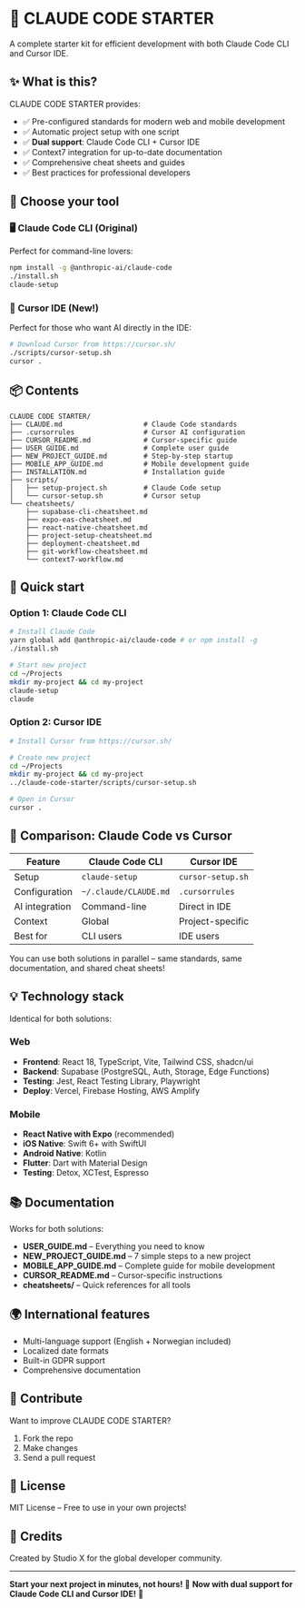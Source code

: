 # 🚀 CLAUDE CODE STARTER

A complete starter kit for efficient development with both Claude Code CLI and Cursor IDE.

## ✨ What is this?

CLAUDE CODE STARTER provides:
- ✅ Pre-configured standards for modern web and mobile development
- ✅ Automatic project setup with one script
- ✅ **Dual support**: Claude Code CLI + Cursor IDE
- ✅ Context7 integration for up-to-date documentation
- ✅ Comprehensive cheat sheets and guides
- ✅ Best practices for professional developers

## 🎯 Choose your tool

### 🖥️ Claude Code CLI (Original)
Perfect for command-line lovers:
```bash
npm install -g @anthropic-ai/claude-code
./install.sh
claude-setup
```

### 🎯 Cursor IDE (New!)
Perfect for those who want AI directly in the IDE:
```bash
# Download Cursor from https://cursor.sh/
./scripts/cursor-setup.sh
cursor .
```

## 📦 Contents

```
CLAUDE CODE STARTER/
├── CLAUDE.md                    # Claude Code standards
├── .cursorrules                 # Cursor AI configuration
├── CURSOR_README.md             # Cursor-specific guide
├── USER_GUIDE.md                # Complete user guide
├── NEW_PROJECT_GUIDE.md         # Step-by-step startup
├── MOBILE_APP_GUIDE.md          # Mobile development guide
├── INSTALLATION.md              # Installation guide
├── scripts/
│   ├── setup-project.sh         # Claude Code setup
│   └── cursor-setup.sh          # Cursor setup
└── cheatsheets/
    ├── supabase-cli-cheatsheet.md
    ├── expo-eas-cheatsheet.md
    ├── react-native-cheatsheet.md
    ├── project-setup-cheatsheet.md
    ├── deployment-cheatsheet.md
    ├── git-workflow-cheatsheet.md
    └── context7-workflow.md
```

## 🚀 Quick start

### Option 1: Claude Code CLI
```bash
# Install Claude Code
yarn global add @anthropic-ai/claude-code # or npm install -g
./install.sh

# Start new project
cd ~/Projects
mkdir my-project && cd my-project
claude-setup
claude
```

### Option 2: Cursor IDE
```bash
# Install Cursor from https://cursor.sh/

# Create new project
cd ~/Projects
mkdir my-project && cd my-project
../claude-code-starter/scripts/cursor-setup.sh

# Open in Cursor
cursor .
```

## 🔄 Comparison: Claude Code vs Cursor

| Feature         | Claude Code CLI         | Cursor IDE           |
|-----------------|------------------------|----------------------|
| Setup           | `claude-setup`         | `cursor-setup.sh`    |
| Configuration   | `~/.claude/CLAUDE.md`  | `.cursorrules`       |
| AI integration  | Command-line           | Direct in IDE        |
| Context         | Global                 | Project-specific     |
| Best for        | CLI users              | IDE users            |

You can use both solutions in parallel – same standards, same documentation, and shared cheat sheets!

## 💡 Technology stack

Identical for both solutions:

### Web
- **Frontend**: React 18, TypeScript, Vite, Tailwind CSS, shadcn/ui
- **Backend**: Supabase (PostgreSQL, Auth, Storage, Edge Functions)
- **Testing**: Jest, React Testing Library, Playwright
- **Deploy**: Vercel, Firebase Hosting, AWS Amplify

### Mobile
- **React Native with Expo** (recommended)
- **iOS Native**: Swift 6+ with SwiftUI
- **Android Native**: Kotlin
- **Flutter**: Dart with Material Design
- **Testing**: Detox, XCTest, Espresso

## 📚 Documentation

Works for both solutions:
- **USER_GUIDE.md** – Everything you need to know
- **NEW_PROJECT_GUIDE.md** – 7 simple steps to a new project
- **MOBILE_APP_GUIDE.md** – Complete guide for mobile development
- **CURSOR_README.md** – Cursor-specific instructions
- **cheatsheets/** – Quick references for all tools

## 🌍 International features

- Multi-language support (English + Norwegian included)
- Localized date formats
- Built-in GDPR support
- Comprehensive documentation

## 🤝 Contribute

Want to improve CLAUDE CODE STARTER?

1. Fork the repo
2. Make changes
3. Send a pull request

## 📄 License

MIT License – Free to use in your own projects!

## 🙏 Credits

Created by Studio X for the global developer community.

---

**Start your next project in minutes, not hours!** 🚀
**Now with dual support for Claude Code CLI and Cursor IDE!** 🎯